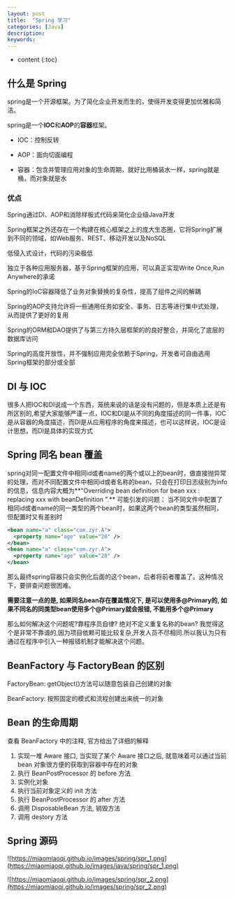 ```yaml
---
layout: post
title:  "Spring 学习"
categories: [Java]
description:
keywords:
---
```


* content
{:toc}


## 什么是 Spring

spring是一个开源框架。为了简化企业开发而生的，使得开发变得更加优雅和简洁。

spring是一个**IOC**和**AOP**的**容器**框架。

*   IOC：控制反转

*   AOP：面向切面编程

*   容器：包含并管理应用对象的生命周期，就好比用桶装水一样，spring就是桶，而对象就是水

### 优点

Spring通过DI、AOP和消除样板式代码来简化企业级Java开发

Spring框架之外还存在一个构建在核心框架之上的庞大生态圈，它将Spring扩展到不同的领域，如Web服务、REST、移动开发以及NoSQL

低侵入式设计，代码的污染极低

独立于各种应用服务器，基于Spring框架的应用，可以真正实现Write Once,Run Anywhere的承诺

Spring的IoC容器降低了业务对象替换的复杂性，提高了组件之间的解耦

Spring的AOP支持允许将一些通用任务如安全、事务、日志等进行集中式处理，从而提供了更好的复用

Spring的ORM和DAO提供了与第三方持久层框架的的良好整合，并简化了底层的数据库访问

Spring的高度开放性，并不强制应用完全依赖于Spring，开发者可自由选用Spring框架的部分或全部



## DI 与 IOC

很多人把IOC和DI说成一个东西，笼统来说的话是没有问题的，但是本质上还是有所区别的,希望大家能够严谨一点，IOC和DI是从不同的角度描述的同一件事，IOC是从容器的角度描述，而DI是从应用程序的角度来描述，也可以这样说，IOC是设计思想，而DI是具体的实现方式



## Spring 同名 bean 覆盖

spring对同一配置文件中相同id或者name的两个或以上的bean时，做直接抛异常的处理，而对不同配置文件中相同id或者名称的bean，只会在打印日志级别为info的信息，信息内容大概为**"Overriding bean definition for bean xxx : replacing xxx with beanDefinition ".**
可能引发的问题：
当不同文件中配置了相同id或者name的同一类型的两个bean时，如果这两个bean的类型虽然相同，但配置时又有差别时

```xml
<bean name="a" class="com.zyr.A">
  <property name="age" value="20" />
</bean>
<bean name="a" class="com.zyr.A">
  <property name="age" value="20" />
</bean>
```

那么最终spring容器只会实例化后面的这个bean，后者将前者覆盖了。这种情况下，要排查问题很困难。

**需要注意一点的是, 如果同名bean存在覆盖情况下, 是可以使用多@Primary的, 如果不同名的同类型bean使用多个@Primary就会报错, 不能用多个@Primary**

那么如何解决这个问题呢?靠程序员自律? 绝对不定义重复名称的bean? 我觉得这个是非常不靠谱的,因为项目依赖可能比较复杂,开发人员不尽相同.所以我认为只有通过在程序中引入一种报错机制才能解决这个问题。





## BeanFactory 与 FactoryBean 的区别

FactoryBean:
getObject()方法可以随意包装自己创建的对象

BeanFactory:
按照固定的模式和流程创建出来统一的对象



## Bean 的生命周期

查看 BeanFactory 中的注释, 官方给出了详细的解释

1. 实现一堆 Aware 接口, 当实现了某个 Aware 接口之后, 就意味着可以通过当前 bean 对象很方便的获取到容器中存在的对象
2. 执行 BeanPostProcessor 的 before 方法
3. 实例化对象
4. 执行当前对象定义的 init 方法
5. 执行 BeanPostProcessor 的 after 方法
6. 调用 DisposableBean 方法, 销毁方法
7. 调用 destory 方法



## Spring 源码

![https://miaomiaoqi.github.io/images/spring/spr_1.png](https://miaomiaoqi.github.io/images/java/spring/spr_1.png)

![https://miaomiaoqi.github.io/images/spring/spr_2.png](https://miaomiaoqi.github.io/images/spring/spr_2.png)